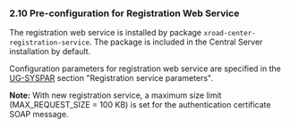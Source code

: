 ### 2.10 Pre-configuration for Registration Web Service

The registration web service is installed by package `xroad-center-registration-service`. The package is included in the Central Server installation by default.

Configuration parameters for registration web service are specified in the [UG-SYSPAR](#Ref_UG-SYSPAR) section "Registration service parameters".

**Note:** With new registration service, a maximum size limit (MAX_REQUEST_SIZE = 100 KB) is set for the authentication certificate SOAP message.